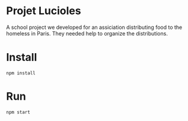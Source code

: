 # Projet Lucioles
A school project we developed for an assiciation distributing food to the homeless in Paris. They needed help to organize the distributions.

# Install

`npm install`

# Run

`npm start`
